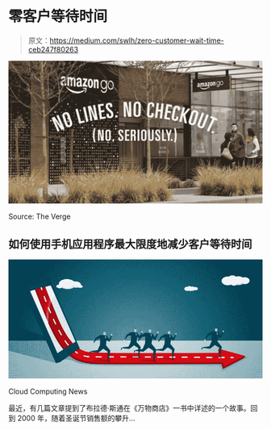 # 零客户等待时间

> 原文：<https://medium.com/swlh/zero-customer-wait-time-ceb247f80263>

![](img/62a40c19e0dbec4e1fde246cc1424ed0.png)

Source: The Verge

## 如何使用手机应用程序最大限度地减少客户等待时间

![](img/28965d5816c51f80152aa481dcc277e9.png)

Cloud Computing News

最近，有几篇文章提到了布拉德·斯通在《万物商店》一书中详述的一个故事。回到 2000 年，随着圣诞节销售额的攀升…